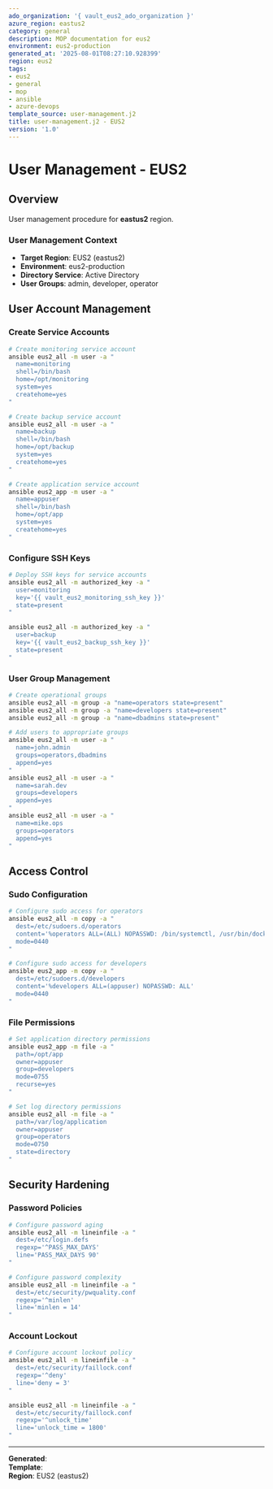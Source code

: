 ```yaml
---
ado_organization: '{ vault_eus2_ado_organization }'
azure_region: eastus2
category: general
description: MOP documentation for eus2
environment: eus2-production
generated_at: '2025-08-01T08:27:10.928399'
region: eus2
tags:
- eus2
- general
- mop
- ansible
- azure-devops
template_source: user-management.j2
title: user-management.j2 - EUS2
version: '1.0'
---
```



# User Management - EUS2

## Overview

User management procedure for **eastus2** region.

### User Management Context

- **Target Region**: EUS2 (eastus2)
- **Environment**: eus2-production
- **Directory Service**: Active Directory
- **User Groups**: admin, developer, operator

## User Account Management

### Create Service Accounts
```bash
# Create monitoring service account
ansible eus2_all -m user -a "
  name=monitoring
  shell=/bin/bash
  home=/opt/monitoring
  system=yes
  createhome=yes
"

# Create backup service account
ansible eus2_all -m user -a "
  name=backup
  shell=/bin/bash
  home=/opt/backup
  system=yes
  createhome=yes
"

# Create application service account
ansible eus2_app -m user -a "
  name=appuser
  shell=/bin/bash
  home=/opt/app
  system=yes
  createhome=yes
"
```

### Configure SSH Keys
```bash
# Deploy SSH keys for service accounts
ansible eus2_all -m authorized_key -a "
  user=monitoring
  key='{{ vault_eus2_monitoring_ssh_key }}'
  state=present
"

ansible eus2_all -m authorized_key -a "
  user=backup
  key='{{ vault_eus2_backup_ssh_key }}'
  state=present
"
```

### User Group Management
```bash
# Create operational groups
ansible eus2_all -m group -a "name=operators state=present"
ansible eus2_all -m group -a "name=developers state=present"
ansible eus2_all -m group -a "name=dbadmins state=present"

# Add users to appropriate groups
ansible eus2_all -m user -a "
  name=john.admin
  groups=operators,dbadmins
  append=yes
"
ansible eus2_all -m user -a "
  name=sarah.dev
  groups=developers
  append=yes
"
ansible eus2_all -m user -a "
  name=mike.ops
  groups=operators
  append=yes
"
```

## Access Control

### Sudo Configuration
```bash
# Configure sudo access for operators
ansible eus2_all -m copy -a "
  dest=/etc/sudoers.d/operators
  content='%operators ALL=(ALL) NOPASSWD: /bin/systemctl, /usr/bin/docker'
  mode=0440
"

# Configure sudo access for developers
ansible eus2_app -m copy -a "
  dest=/etc/sudoers.d/developers
  content='%developers ALL=(appuser) NOPASSWD: ALL'
  mode=0440
"
```

### File Permissions
```bash
# Set application directory permissions
ansible eus2_app -m file -a "
  path=/opt/app
  owner=appuser
  group=developers
  mode=0755
  recurse=yes
"

# Set log directory permissions
ansible eus2_all -m file -a "
  path=/var/log/application
  owner=appuser
  group=operators
  mode=0750
  state=directory
"
```

## Security Hardening

### Password Policies
```bash
# Configure password aging
ansible eus2_all -m lineinfile -a "
  dest=/etc/login.defs
  regexp='^PASS_MAX_DAYS'
  line='PASS_MAX_DAYS 90'
"

# Configure password complexity
ansible eus2_all -m lineinfile -a "
  dest=/etc/security/pwquality.conf
  regexp='^minlen'
  line='minlen = 14'
"
```

### Account Lockout
```bash
# Configure account lockout policy
ansible eus2_all -m lineinfile -a "
  dest=/etc/security/faillock.conf
  regexp='^deny'
  line='deny = 3'
"

ansible eus2_all -m lineinfile -a "
  dest=/etc/security/faillock.conf
  regexp='^unlock_time'
  line='unlock_time = 1800'
"
```

---

**Generated**:   
**Template**:   
**Region**: EUS2 (eastus2)